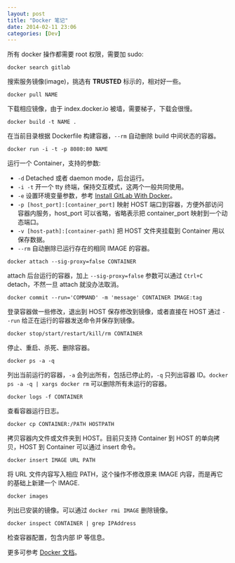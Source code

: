 ```yaml
---
layout: post
title: "Docker 笔记"
date: 2014-02-11 23:06
categories: [Dev]
---
```


所有 docker 操作都需要 root 权限，需要加 sudo:

```
docker search gitlab
```
搜索服务镜像(image)，挑选有 **TRUSTED** 标示的，相对好一些。

```
docker pull NAME
```
下载相应镜像，由于 index.docker.io 被墙，需要梯子，下载会很慢。

```
docker build -t NAME .
```
在当前目录根据 Dockerfile 构建容器，`--rm` 自动删除 build 中间状态的容器。

```
docker run -i -t -p 8080:80 NAME
```
运行一个 Container，支持的参数:

* `-d` Detached 或者 daemon mode，后台运行。
* `-i -t` 开一个 tty 终端，保持交互模式，这两个一般共同使用。
* `-e` 设置环境变量参数，参考 [Install GitLab With Docker][1]。
* `-p [host_port]:[container_port]` 映射 HOST 端口到容器，方便外部访问容器内服务，host_port 可以省略，省略表示把 container_port 映射到一个动态端口。
* `-v [host-path]:[container-path]` 把 HOST 文件夹挂载到 Container 用以保存数据。
* `--rm` 自动删除已运行存在的相同 IMAGE 的容器。

```
docker attach --sig-proxy=false CONTAINER
```
attach 后台运行的容器，加上 `--sig-proxy=false` 参数可以通过 `Ctrl+C` detach，不然一旦 attach 就没办法取消。

```
docker commit --run='COMMAND' -m 'message' CONTAINER IMAGE:tag
```
登录容器做一些修改，退出到 HOST 保存修改到镜像，或者直接在 HOST 通过 `--run` 给正在运行的容器发送命令并保存到镜像。

```
docker stop/start/restart/kill/rm CONTAINER
```
停止、重启、杀死、删除容器。

```
docker ps -a -q
```
列出当前运行的容器，`-a` 会列出所有，包括已停止的，`-q` 只列出容器 ID。`docker ps -a -q | xargs docker rm` 可以删除所有未运行的容器。

```
docker logs -f CONTAINER
```
查看容器运行日志。

```
docker cp CONTAINER:/PATH HOSTPATH
```
拷贝容器内文件或文件夹到 HOST。目前只支持 Container 到 HOST 的单向拷贝，HOST 到 Container 可以通过 insert 命令。

```
docker insert IMAGE URL PATH
```
将 URL 文件内容写入相应 PATH，这个操作不修改原来 IMAGE 内容，而是再它的基础上新建一个 IMAGE.

```
docker images
```
列出已安装的镜像。可以通过 `docker rmi IMAGE` 删除镜像。

```
docker inspect CONTAINER | grep IPAddress
```
检查容器配置，包含内部 IP 等信息。

更多可参考 [Docker 文档][2]。

[1]:https://fann.im/blog/2014/02/10/gitlab-with-docker/
[2]:http://docs.docker.io/en/latest/

